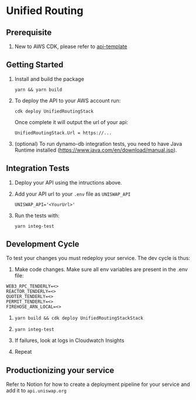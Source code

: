 # Unified Routing

## Prerequisite

1. New to AWS CDK, please refer to [api-template](https://github.com/Uniswap/api-template)

## Getting Started

1. Install and build the package
   ```
   yarn && yarn build
   ```
2. To deploy the API to your AWS account run:

   ```
   cdk deploy UnifiedRoutingStack
   ```

   Once complete it will output the url of your api:

   ```
   UnifiedRoutingStack.Url = https://...
   ```

3. (optional) To run dynamo-db integration tests, you need to have Java Runtime installed (https://www.java.com/en/download/manual.jsp).

## Integration Tests

1. Deploy your API using the intructions above.

1. Add your API url to your `.env` file as `UNISWAP_API`

   ```
   UNISWAP_API='<YourUrl>'
   ```

1. Run the tests with:
   ```
   yarn integ-test
   ```

## Development Cycle

To test your changes you must redeploy your service. The dev cycle is thus:

1. Make code changes. Make sure all env variables are present in the .env file:

```
WEB3_RPC_TENDERLY=<>
REACTOR_TENDERLY=<>
QUOTER_TENDERLY=<>
PERMIT_TENDERLY=<>
FIREHOSE_ARN_LOCAL=<>
```

1. `yarn build && cdk deploy UnifiedRoutingStackStack`

1. `yarn integ-test`

1. If failures, look at logs in Cloudwatch Insights

1. Repeat

## Productionizing your service

Refer to Notion for how to create a deployment pipeline for your service and add it to `api.uniswap.org`
